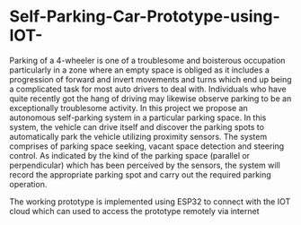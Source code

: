 # Self-Parking-Car-Prototype-using-IOT-

Parking of a 4-wheeler is one of a troublesome and boisterous occupation particularly in a zone where an empty space is obliged as it includes a progression of forward and invert movements and turns which end up being a complicated task for most auto drivers to deal with. Individuals who have quite recently got the hang of driving may likewise observe parking to be an exceptionally troublesome activity. In this project we propose an autonomous self-parking system in a particular parking space. In this system, the vehicle can drive itself and discover the parking spots to automatically park the vehicle utilizing proximity sensors. The system comprises of parking space seeking, vacant space detection and steering control. As indicated by the kind of the parking space (parallel or perpendicular) which has been perceived by the sensors, the system will record the appropriate parking spot and carry out the required parking operation. 

The working prototype is implemented using ESP32 to connect with the IOT cloud which can used to access the prototype remotely via internet
